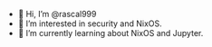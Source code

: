 - 👋 Hi, I’m @rascal999
- 👀 I’m interested in security and NixOS.
- 🌱 I’m currently learning about NixOS and Jupyter.

<!---
rascal999/rascal999 is a ✨ special ✨ repository because its `README.md` (this file) appears on your GitHub profile.
You can click the Preview link to take a look at your changes.
--->
